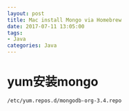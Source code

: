 ```yaml
---
layout: post
title: Mac install Mongo via Homebrew
date: 2017-07-11 13:05:00
tags:
- Java
categories: Java
---
```



# yum安装mongo
```bash
/etc/yum.repos.d/mongodb-org-3.4.repo
```

